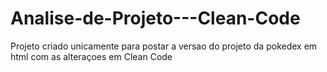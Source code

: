 # Analise-de-Projeto---Clean-Code
Projeto criado unicamente para postar a versao do projeto da pokedex em html com as alteraçoes em Clean Code
